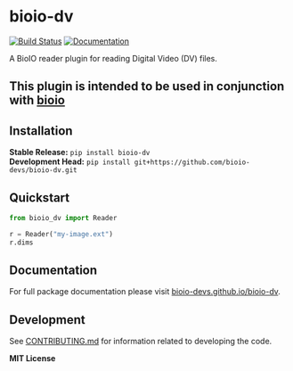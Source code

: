 # bioio-dv

[![Build Status](https://github.com/bioio-devs/bioio-dv/actions/workflows/ci.yml/badge.svg)](https://github.com/bioio-devs/bioio-dv/actions)
[![Documentation](https://github.com/bioio-devs/bioio-dv/actions/workflows/docs.yml/badge.svg)](https://bioio-devs.github.io/bioio-dv)

A BioIO reader plugin for reading Digital Video (DV) files.

This plugin is intended to be used in conjunction with [bioio](https://github.com/bioio-devs/bioio)
---

## Installation

**Stable Release:** `pip install bioio-dv`<br>
**Development Head:** `pip install git+https://github.com/bioio-devs/bioio-dv.git`

## Quickstart

```python
from bioio_dv import Reader 

r = Reader("my-image.ext")
r.dims
```

## Documentation

For full package documentation please visit [bioio-devs.github.io/bioio-dv](https://bioio-devs.github.io/bioio-dv).

## Development

See [CONTRIBUTING.md](CONTRIBUTING.md) for information related to developing the code.

**MIT License**
